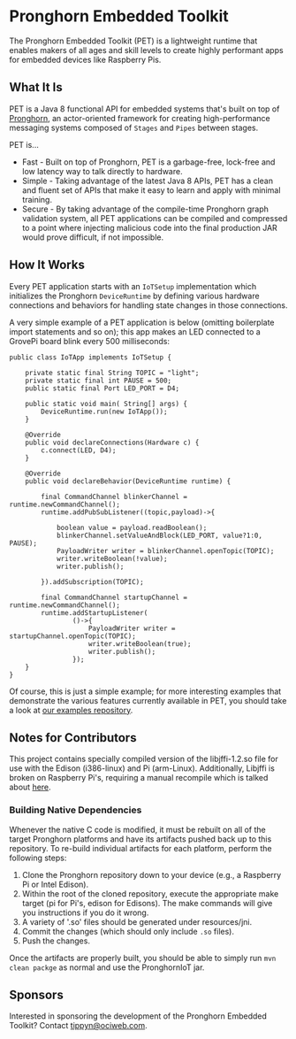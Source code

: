 # Pronghorn Embedded Toolkit #
The Pronghorn Embedded Toolkit (PET) is a lightweight runtime that enables makers of all ages and skill levels to create highly performant apps for embedded devices like Raspberry Pis.

## What It Is ##
PET is a Java 8 functional API for embedded systems that's built on top of [Pronghorn](https://github.com/oci-pronghorn/Pronghorn), an actor-oriented framework for creating high-performance messaging systems composed of `Stages` and `Pipes` between stages.

PET is...
- Fast - Built on top of Pronghorn, PET is a garbage-free, lock-free and low latency way to talk directly to hardware.
- Simple - Taking advantage of the latest Java 8 APIs, PET has a clean and fluent set of APIs that make it easy to learn and apply with minimal training.
- Secure - By taking advantage of the compile-time Pronghorn graph validation system, all PET applications can be compiled and compressed to a point where injecting malicious code into the final production JAR would prove difficult, if not impossible.

## How It Works ##
Every PET application starts with an `IoTSetup` implementation which initializes the Pronghorn `DeviceRuntime` by defining various hardware connections and behaviors for handling state changes in those connections.  

A very simple example of a PET application is below (omitting boilerplate import statements and so on); this app makes an LED connected to a GrovePi board blink every 500 milliseconds:

    public class IoTApp implements IoTSetup {
        
        private static final String TOPIC = "light";
        private static final int PAUSE = 500;    
        public static final Port LED_PORT = D4;
               
        public static void main( String[] args) {
            DeviceRuntime.run(new IoTApp());
        }    
        
        @Override
        public void declareConnections(Hardware c) {
            c.connect(LED, D4);
        }
    
        @Override
        public void declareBehavior(DeviceRuntime runtime) {
            
            final CommandChannel blinkerChannel = runtime.newCommandChannel();        
            runtime.addPubSubListener((topic,payload)->{
                
                boolean value = payload.readBoolean();
                blinkerChannel.setValueAndBlock(LED_PORT, value?1:0, PAUSE);               
                PayloadWriter writer = blinkerChannel.openTopic(TOPIC);
                writer.writeBoolean(!value);
                writer.publish();
                
            }).addSubscription(TOPIC); 
                    
            final CommandChannel startupChannel = runtime.newCommandChannel(); 
            runtime.addStartupListener(
                    ()->{
                        PayloadWriter writer = startupChannel.openTopic(TOPIC);
                        writer.writeBoolean(true);
                        writer.publish();
                    });        
        } 
    }
    
Of course, this is just a simple example; for more interesting examples that demonstrate the various features currently available in PET, you should take a look at [our examples repository](https://github.com/oci-pronghorn/PronghornIoT-Examples).

## Notes for Contributors ##
This project contains specially compiled version of the libjffi-1.2.so file for use with the Edison (i386-linux) and Pi (arm-Linux). Additionally, Libjffi is broken on Raspberry Pi's, requiring a manual recompile which is talked about [here](https://github.com/jruby/jruby/issues/1561#issuecomment-67953147).

### Building Native Dependencies ###
Whenever the native C code is modified, it must be rebuilt on all of the target Pronghorn platforms and have its artifacts pushed back up to this repository. To re-build individual artifacts for each platform, perform the following steps:

1. Clone the Pronghorn repository down to your device (e.g., a Raspberry Pi or Intel Edison).
2. Within the root of the cloned repository, execute the appropriate make target (pi for Pi's, edison for Edisons). The make commands will give you instructions if you do it wrong.
3. A variety of '.so' files should be generated under resources/jni.
4. Commit the changes (which should only include `.so` files).
5. Push the changes.

Once the artifacts are properly built, you should be able to simply run `mvn clean packge` as normal and use the PronghornIoT jar.

## Sponsors ##
Interested in sponsoring the development of the Pronghorn Embedded Toolkit? Contact [tippyn@ociweb.com](mailto:tippyn@ociweb.com).